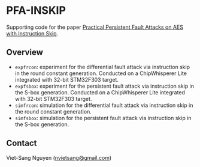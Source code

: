 # PFA-INSKIP

Supporting code for the paper [Practical Persistent Fault Attacks on AES with Instruction Skip](https://cic.iacr.org/p/2/1/40).

## Overview

- `expfrcon`: experiment for the differential fault attack via instruction skip in the round constant generation. Conducted on a ChipWhisperer Lite integrated with 32-bit STM32F303 target.
- `expfsbox`: experiment for the persistent fault attack via instruction skip in the S-box generation. Conducted on a ChipWhisperer Lite integrated with 32-bit STM32F303 target.
- `simfrcon`: simulation for the differential fault attack via instruction skip in the round constant generation.
- `simfsbox`: simulation for the persistent fault attack via instruction skip in the S-box generation.

## Contact

Viet-Sang Nguyen ([nvietsang@gmail.com](mailto:nvietsang@gmail.com))